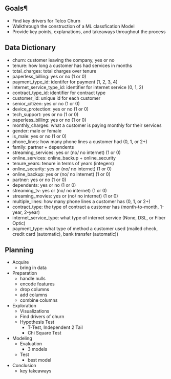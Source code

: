 
## Goals¶
- Find key drivers for Telco Churn
- Walkthrough the construction of a ML classfication Model
- Provide key points, explanations, and takeaways throughout the process

## Data Dictionary
- churn: customer leaving the company, yes or no
- tenure: how long a customer has had services in months
- total_charges: total charges over tenure
- paperless_billing: yes or no (1 or 0)
- payment_type_id: identifer for payment (1, 2, 3, 4)
- internet_service_type_id: identifier for internet service (0, 1, 2)
- contract_type_id: identifier for contract type
- customer_id: unique id for each customer
- senior_citizen: yes or no (1 or 0)
- device_protection: yes or no (1 or 0)
- tech_support: yes or no (1 or 0)
- paperless_billing: yes or no (1 or 0)
- monthly_charges: what a customer is paying monthly for their services
- gender: male or female
- is_male: yes or no (1 or 0)
- phone_lines: how many phone lines a customer had (0, 1, or 2+)
- family: partner + dependents
- streaming_services: yes or (no/ no internet) (1 or 0)
- online_services: online_backup + online_security
- tenure_years: tenure in terms of years (integers)
- online_security: yes or (no/ no internet) (1 or 0)
- online_backup: yes or (no/ no internet) (1 or 0)
- partner: yes or no (1 or 0)
- dependents: yes or no (1 or 0)
- streaming_tv: yes or (no/ no internet) (1 or 0)
- streaming_movies: yes or (no/ no internet) (1 or 0)
- multiple_lines: how many phone lines a customer has (0, 1, or 2+)
- contract_type: the type of contract a customer has (month-to-month, 1-year, 2-year)
- internet_service_type: what type of internet service (None, DSL, or Fiber Optic)
- payment_type: what type of method a customer used (mailed check, credit card (automatic), bank transfer (automatic))
## Planning
- Acquire
    - bring in data
- Preparation
    - handle nulls
    - encode features
    - drop columns
    - add columns
    - combine columns
- Exploration
    - Visualizations
    - Find drivers of churn
    - Hypothesis Test
        - T-Test, Independent 2 Tail
        - Chi Square Test
- Modeling
    - Evaluation
        - 3 models
    - Test
        - best model
- Conclusion
    - key takeaways
